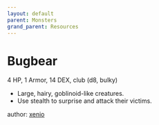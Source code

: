 ```yaml
---
layout: default
parent: Monsters
grand_parent: Resources
---
```


# Bugbear

4 HP, 1 Armor, 14 DEX, club (d8, bulky)  

- Large, hairy, goblinoid-like creatures.  
- Use stealth to surprise and attack their victims.  

author: [xenio](https://xenioinabottle.blogspot.com)
